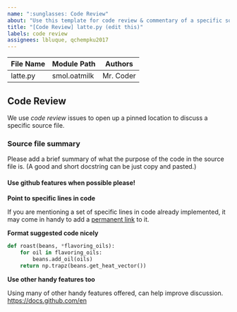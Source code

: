 ```yaml
---
name: ":sunglasses: Code Review"
about: "Use this template for code review & commentary of a specific source file. :coffee:"
title: "[Code Review] latte.py (edit this)"
labels: code review
assignees: lbluque, qchempku2017
---
```

<!--
Thank you for contributing a source file to smol! You are a sensei dev!
Please make sure that a code review issue for the source file you are about to create
one does not already exist. Please edit this template based on the file you
are opening this issue for. 
-->


| File Name | Module Path | Authors|
|-----------|-------------|--------|
| latte.py  |smol.oatmilk |Mr. Coder|

## Code Review
We use *code review* issues to open up a pinned location to discuss a specific
source file.

### Source file summary
Please add a brief summary of what the purpose of the code in the source file
is. (A good and short docstring can be just copy and pasted.)

#### Use github features when possible please!

**Point to specific lines in code**

If you are mentioning a set of specific lines in code already implemented, it
may come in handy to add a
[permanent link](https://docs.github.com/en/enterprise/2.21/user/github/managing-your-work-on-github/creating-a-permanent-link-to-a-code-snippet) to it.

**Format suggested code nicely**

```python
def roast(beans, *flavoring_oils):
    for oil in flavoring_oils:
        beans.add_oil(oils)
    return np.trapz(beans.get_heat_vector())
```

**Use other handy features too**

Using many of other handy features offered, can help improve discussion.
https://docs.github.com/en

